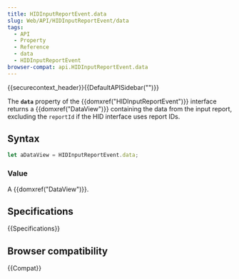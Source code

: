 ```yaml
---
title: HIDInputReportEvent.data
slug: Web/API/HIDInputReportEvent/data
tags:
  - API
  - Property
  - Reference
  - data
  - HIDInputReportEvent
browser-compat: api.HIDInputReportEvent.data
---
```

{{securecontext_header}}{{DefaultAPISidebar("")}}

The **`data`**  property of the {{domxref("HIDInputReportEvent")}} interface returns a {{domxref("DataView")}} containing the data from the input report, excluding the `reportId` if the HID interface uses report IDs.

## Syntax

```js
let aDataView = HIDInputReportEvent.data;
```

### Value

A {{domxref("DataView")}}.

## Specifications

{{Specifications}}

## Browser compatibility

{{Compat}}
